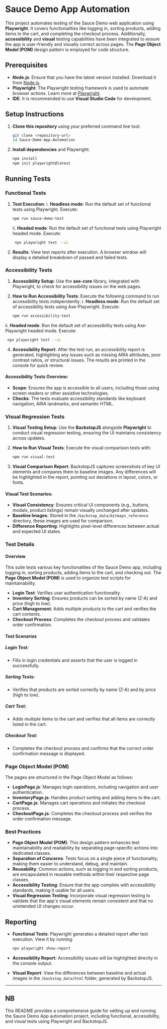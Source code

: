 # Sauce Demo App Automation

This project automates testing of the Sauce Demo web application using **Playwright**. It covers functionalities like logging in, sorting products, adding items to the cart, and completing the checkout process. Additionally, **accessibility** and **visual** testing capabilities have been integrated to ensure the app is user-friendly and visually correct across pages. The **Page Object Model (POM)** design pattern is employed for code structure.

## Prerequisites

- **Node.js**: Ensure that you have the latest version installed. Download it from [Node.js](https://nodejs.org/).
- **Playwright**: The Playwright testing framework is used to automate browser actions. Learn more at [Playwright](https://playwright.dev/).
- **IDE**: It is recommended to use **Visual Studio Code** for development.

## Setup Instructions

1. **Clone this repository** using your preferred command line tool:

   ```bash
   git clone <repository-url>
   cd Sauce-Demo-App-Automation
   ```

2. **Install dependencies** and Playwright:

   ```bash
   npm install
   npm init playwright@latest
   ```

## Running Tests

### Functional Tests

1. **Test Execution**:
   i. **Headless mode**: Run the default set of functional tests using Playwright. Execute:

   ```bash
   npm run sauce-demo-test
   ```
   ii. **Headed mode**: Run the default set of functional tests using Playwright headed mode. Execute:

   ```bash
    npx playwright test --ui 
   ```

3. **Results**: View test reports after execution. A browser window will display a detailed breakdown of passed and failed tests.

### Accessibility Tests

1. **Accessibility Setup**: Use the **axe-core** library, integrated with Playwright, to check for accessibility issues on the web pages.

2. **How to Run Accessibility Tests**: Execute the following command to run accessibility tests independently:
     i. **Headless mode**: Run the default set of accessibility tests using Axe-Playwright. Execute:

   ```bash
   npm run accessibility-test
   ```
 ii. **Headed mode**: Run the default set of accessibility tests using Axe-Playwright headed mode. Execute:

   ```bash
    npx playwright test --ui 
   ```
4. **Accessibility Report**: After the test run, an accessibility report is generated, highlighting any issues such as missing ARIA attributes, poor contrast ratios, or structural issues. The results are printed in the console for quick review.

#### **Accessibility Tests Overview**:

- **Scope**: Ensures the app is accessible to all users, including those using screen readers or other assistive technologies.
- **Checks**: The tests evaluate accessibility standards like keyboard navigation, ARIA landmarks, and semantic HTML.
  

### Visual Regression Tests

1. **Visual Testing Setup**: Use the **BackstopJS** alongside **Playwright** to conduct visual regression testing, ensuring the UI maintains consistency across updates.

2. **How to Run Visual Tests**: Execute the visual comparison tests with:

   ```bash
   npm run visual-test
   ```

3. **Visual Comparison Report**: BackstopJS captures screenshots of key UI elements and compares them to baseline images. Any differences will be highlighted in the report, pointing out deviations in layout, colors, or fonts.

#### **Visual Test Scenarios**:

- **Visual Consistency**: Ensures critical UI components (e.g., buttons, modals, product listings) remain visually unchanged after updates.
- **Baseline Images**: Stored in the `/backstop_data/bitmaps_reference` directory, these images are used for comparison.
- **Difference Reporting**: Highlights pixel-level differences between actual and expected UI states.

### Test Details

#### Overview

This suite tests various key functionalities of the Sauce Demo app, including logging in, sorting products, adding items to the cart, and checking out. The **Page Object Model (POM)** is used to organize test scripts for maintainability.

- **Login Test**: Verifies user authentication functionality.
- **Inventory Sorting**: Ensures products can be sorted by name (Z-A) and price (high to low).
- **Cart Management**: Adds multiple products to the cart and verifies the cart contents.
- **Checkout Process**: Completes the checkout process and validates order confirmation.

#### Test Scenarios

##### **Login Test**:
- Fills in login credentials and asserts that the user is logged in successfully.

##### **Sorting Tests**:
- Verifies that products are sorted correctly by name (Z-A) and by price (high to low).

##### **Cart Test**:
- Adds multiple items to the cart and verifies that all items are correctly listed in the cart.

##### **Checkout Test**:
- Completes the checkout process and confirms that the correct order confirmation message is displayed.

### Page Object Model (POM)

The pages are structured in the Page Object Model as follows:

- **LoginPage.js**: Manages login operations, including navigation and user authentication.
- **InventoryPage.js**: Handles product sorting and adding items to the cart.
- **CartPage.js**: Manages cart operations and initiates the checkout process.
- **CheckoutPage.js**: Completes the checkout process and verifies the order confirmation message.

### Best Practices

- **Page Object Model (POM)**: This design pattern enhances test maintainability and readability by separating page-specific actions into dedicated classes.
- **Separation of Concerns**: Tests focus on a single piece of functionality, making them easier to understand, debug, and maintain.
- **Reusability**: Common actions, such as logging in and sorting products, are encapsulated in reusable methods within their respective page classes.
- **Accessibility Testing**: Ensure that the app complies with accessibility standards, making it usable for all users.
- **Visual Regression Testing**: Incorporate visual regression testing to validate that the app's visual elements remain consistent and that no unintended UI changes occur.

## Reporting

- **Functional Tests**: Playwright generates a detailed report after test execution. View it by running:

   ```bash
   npx playwright show-report
   ```

- **Accessibility Report**: Accessibility issues will be highlighted directly in the console output.
  
- **Visual Report**: View the differences between baseline and actual images in the `/backstop_data/html` folder, generated by BackstopJS.

---
## NB
This README provides a comprehensive guide for setting up and running the Sauce Demo App automation project, including functional, accessibility, and visual tests using Playwright and BackstopJS.
